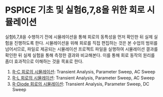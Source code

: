 
# PSPICE 기초 및 실험6,7,8을 위한 회로 시뮬레이션

실험6,7,8을 수행하기 전에 시뮬레이션을 통해 회로의 동특성을 먼저 확인한 뒤 실제 실험을 진행하도록 한다. 시뮬레이션을 위해 회로를 직접 편집하는 것은 본 수업의 범위를 넘어서므로, 파일로 제공되는 시뮬레이션 프로젝트 파일을 실행하여 시뮬레이션 결과를 확인한 뒤 실제 실험을 통해 측정한 결과와 비교해본다. 이를 통해 회로 동작의 원리를 좀더 효과적으로 이해하는 것을 목표로 한다.

1. [R-C 회로의 시뮬레이션](./P01_R-C): Transient Analysis, Parameter Sweep, AC Sweep
2. [R-L 회로의 시뮬레이션](./P02_R-L): Transient Analysis, Parameter Sweep, AC Sweep
3. [R-Diode 회로의 시뮬레이션](./P03_R-Diode): Transient Analysis, Parameter Sweep, DC Sweep
